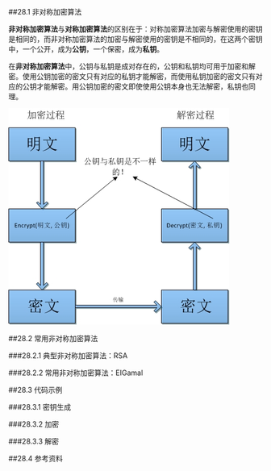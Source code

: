 ##28.1 非对称加密算法

**非对称加密算法**与**对称加密算法**的区别在于：对称加密算法加密与解密使用的密钥是相同的，而非对称加密算法的加密与解密使用的密钥是不相同的，在这两个密钥中，一个公开，成为**公钥**，一个保密，成为**私钥**。

在**非对称加密算法**中，公钥与私钥是成对存在的，公钥和私钥均可用于加密和解密。使用公钥加密的密文只有对应的私钥才能解密，而使用私钥加密的密文只有对应的公钥才能解密。用公钥加密的密文即使使用公钥本身也无法解密，私钥也同理。

![](images/28-1.jpg)

##28.2 常用非对称加密算法

###28.2.1 典型非对称加密算法：RSA

###28.2.2 常用非对称加密算法：EIGamal

##28.3 代码示例

###28.3.1 密钥生成

###28.3.2 加密

###28.3.3 解密

##28.4 参考资料 